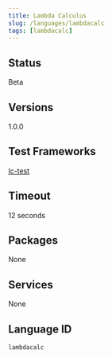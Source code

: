 ```yaml
---
title: Lambda Calculus
slug: /languages/lambdacalc
tags: [lambdacalc]
---
```



## Status

Beta

## Versions

1.0.0

## Test Frameworks

[lc-test](/languages/lambdacalc/lc-test/)

## Timeout

12 seconds

## Packages

None

## Services

None

## Language ID

`lambdacalc`
